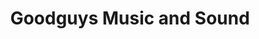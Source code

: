 ---
title: "Goodguys Music and Sound"
url: /honolulu/goodguys-music-and-sound/
shop: musical instrument
---